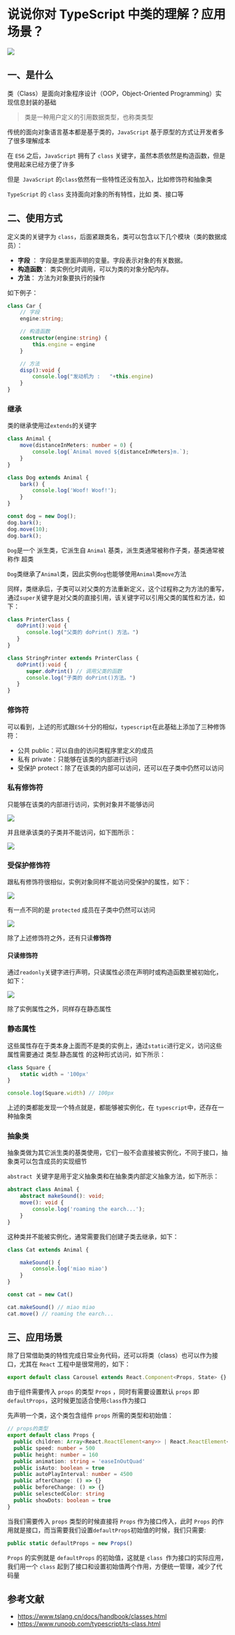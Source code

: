 # 说说你对 TypeScript 中类的理解？应用场景？

 ![](https://static.vue-js.com/e4c19060-0cb4-11ec-a752-75723a64e8f5.png)



## 一、是什么
类（Class）是面向对象程序设计（OOP，Object-Oriented Programming）实现信息封装的基础

> 类是一种用户定义的引用数据类型，也称类类型

传统的面向对象语言基本都是基于类的，`JavaScript` 基于原型的方式让开发者多了很多理解成本

在 `ES6` 之后，`JavaScript` 拥有了 `class` 关键字，虽然本质依然是构造函数，但是使用起来已经方便了许多

但是` JavaScript` 的` class `依然有一些特性还没有加入，比如修饰符和抽象类

`TypeScript` 的 `class`  支持面向对象的所有特性，比如 类、接口等



## 二、使用方式

定义类的关键字为 `class`，后面紧跟类名，类可以包含以下几个模块（类的数据成员）：

- **字段** ： 字段是类里面声明的变量。字段表示对象的有关数据。
- **构造函数**： 类实例化时调用，可以为类的对象分配内存。
- **方法**： 方法为对象要执行的操作

如下例子：

```ts
class Car {
    // 字段
    engine:string;

    // 构造函数
    constructor(engine:string) {
        this.engine = engine
    }

    // 方法
    disp():void {
        console.log("发动机为 :   "+this.engine)
    }
}
```

### 继承

类的继承使用过`extends`的关键字

```ts
class Animal {
    move(distanceInMeters: number = 0) {
        console.log(`Animal moved ${distanceInMeters}m.`);
    }
}

class Dog extends Animal {
    bark() {
        console.log('Woof! Woof!');
    }
}

const dog = new Dog();
dog.bark();
dog.move(10);
dog.bark();
```

`Dog`是一个 派生类，它派生自 `Animal` 基类，派生类通常被称作子类，基类通常被称作 超类

`Dog`类继承了`Animal`类，因此实例`dog`也能够使用`Animal`类`move`方法



同样，类继承后，子类可以对父类的方法重新定义，这个过程称之为方法的重写，通过`super`关键字是对父类的直接引用，该关键字可以引用父类的属性和方法，如下：

```ts
class PrinterClass {
   doPrint():void {
      console.log("父类的 doPrint() 方法。")
   }
}

class StringPrinter extends PrinterClass {
   doPrint():void {
      super.doPrint() // 调用父类的函数
      console.log("子类的 doPrint()方法。")
   }
}
```







### 修饰符

可以看到，上述的形式跟`ES6`十分的相似，`typescript`在此基础上添加了三种修饰符：

- 公共 public：可以自由的访问类程序里定义的成员
- 私有 private：只能够在该类的内部进行访问
- 受保护 protect：除了在该类的内部可以访问，还可以在子类中仍然可以访问



### 私有修饰符

只能够在该类的内部进行访问，实例对象并不能够访问

 ![](https://static.vue-js.com/f57365f0-0cb4-11ec-a752-75723a64e8f5.png)

并且继承该类的子类并不能访问，如下图所示：

 ![](https://static.vue-js.com/0072cc20-0cb5-11ec-8e64-91fdec0f05a1.png)



### 受保护修饰符

跟私有修饰符很相似，实例对象同样不能访问受保护的属性，如下：

 ![](https://static.vue-js.com/09e72580-0cb5-11ec-a752-75723a64e8f5.png)

有一点不同的是 `protected` 成员在子类中仍然可以访问

 ![](https://static.vue-js.com/137f81a0-0cb5-11ec-8e64-91fdec0f05a1.png)





除了上述修饰符之外，还有只读**修饰符**

#### 只读修饰符

通过`readonly`关键字进行声明，只读属性必须在声明时或构造函数里被初始化，如下：

 ![](https://static.vue-js.com/1e848d20-0cb5-11ec-8e64-91fdec0f05a1.png)



除了实例属性之外，同样存在静态属性

### 静态属性

这些属性存在于类本身上面而不是类的实例上，通过`static`进行定义，访问这些属性需要通过 类型.静态属性 的这种形式访问，如下所示：

```ts
class Square {
    static width = '100px'
}

console.log(Square.width) // 100px
```



上述的类都能发现一个特点就是，都能够被实例化，在 `typescript`中，还存在一种抽象类



### 抽象类

抽象类做为其它派生类的基类使用，它们一般不会直接被实例化，不同于接口，抽象类可以包含成员的实现细节

`abstract `关键字是用于定义抽象类和在抽象类内部定义抽象方法，如下所示：

```ts
abstract class Animal {
    abstract makeSound(): void;
    move(): void {
        console.log('roaming the earch...');
    }
}
```

这种类并不能被实例化，通常需要我们创建子类去继承，如下：

```ts
class Cat extends Animal {

    makeSound() {
        console.log('miao miao')
    }
}

const cat = new Cat()

cat.makeSound() // miao miao
cat.move() // roaming the earch...
```



## 三、应用场景

除了日常借助类的特性完成日常业务代码，还可以将类（class）也可以作为接口，尤其在 `React` 工程中是很常用的，如下：

```ts
export default class Carousel extends React.Component<Props, State> {}
```

由于组件需要传入 `props` 的类型 `Props` ，同时有需要设置默认 `props` 即 `defaultProps`，这时候更加适合使用`class`作为接口

先声明一个类，这个类包含组件 `props` 所需的类型和初始值：

```ts
// props的类型
export default class Props {
  public children: Array<React.ReactElement<any>> | React.ReactElement<any> | never[] = []
  public speed: number = 500
  public height: number = 160
  public animation: string = 'easeInOutQuad'
  public isAuto: boolean = true
  public autoPlayInterval: number = 4500
  public afterChange: () => {}
  public beforeChange: () => {}
  public selesctedColor: string
  public showDots: boolean = true
}
```

当我们需要传入 `props` 类型的时候直接将 `Props` 作为接口传入，此时 `Props` 的作用就是接口，而当需要我们设置`defaultProps`初始值的时候，我们只需要:

```ts
public static defaultProps = new Props()
```

`Props` 的实例就是 `defaultProps` 的初始值，这就是 `class `作为接口的实际应用，我们用一个 `class` 起到了接口和设置初始值两个作用，方便统一管理，减少了代码量



## 参考文献

- https://www.tslang.cn/docs/handbook/classes.html
- https://www.runoob.com/typescript/ts-class.html